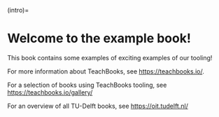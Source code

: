 (intro)=
# Welcome to the example book!

This book contains some examples of exciting examples of our tooling!

For more information about TeachBooks, see https://teachbooks.io/.

For a selection of books using TeachBooks tooling, see https://teachbooks.io/gallery/

For an overview of all TU-Delft books, see https://oit.tudelft.nl/